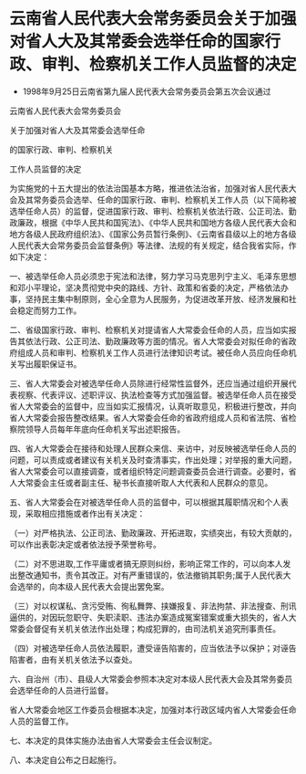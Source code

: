 # 云南省人民代表大会常务委员会关于加强对省人大及其常委会选举任命的国家行政、审判、检察机关工作人员监督的决定

- 1998年9月25日云南省第九届人民代表大会常务委员会第五次会议通过

<!-- INFO END -->

云南省人民代表大会常务委员会

关于加强对省人大及其常委会选举任命

的国家行政、审判、检察机关

工作人员监督的决定

为实施党的十五大提出的依法治国基本方略，推进依法治省，加强对省人民代表大会及其常务委员会选举、任命的国家行政、审判、检察机关工作人员（以下简称被选举任命人员）的监督，促进国家行政、审判、检察机关依法行政、公正司法、勤政廉政，根据《中华人民共和国宪法》、《中华人民共和国地方各级人民代表大会和地方各级人民政府组织法》、《国家公务员暂行条例》、《云南省县级以上的地方各级人民代表大会常务委员会监督条例》等法律、法规的有关规定，结合我省实际，作如下决定：

一、被选举任命人员必须忠于宪法和法律，努力学习马克思列宁主义、毛泽东思想和邓小平理论，坚决贯彻党中央的路线、方针、政策和省委的决定，严格依法办事，坚持民主集中制原则，全心全意为人民服务，为促进改革开放、经济发展和社会稳定而努力工作。

二、省级国家行政、审判、检察机关对提请省人大常委会任命的人员，应当如实报告其依法行政、公正司法、勤政廉政等方面的情况。省人大常委会对拟任命的省政府组成人员和审判、检察机关工作人员进行法律知识考试。被任命人员应向任命机关写出履职保证书。

三、省人大常委会对被选举任命人员除进行经常性监督外，还应当通过组织开展代表视察、代表评议、述职评议、执法检查等方式加强监督。被选举任命人员在接受省人大常委会的监督中，应当如实汇报情况，认真听取意见，积极进行整改，并向省人大常委会报告整改结果。省人大常委会任命的省政府组成人员和省法院、省检察院领导人员每年年底向任命机关写出述职报告。

四、省人大常委会在接待和处理人民群众来信、来访中，对反映被选举任命人员的问题，可以责成或者建议有关机关及时查清事实，作出处理；对举报的重大问题，省人大常委会可以直接调查，或者组织特定问题调查委员会进行调查。必要时，省人大常委会主任或者副主任、秘书长直接听取人大代表和人民群众的意见。

五、省人大常委会在对被选举任命人员的监督中，可以根据其履职情况和个人表现，采取相应措施或者作出有关决定：

（一）对严格执法、公正司法、勤政廉政、开拓进取，实绩突出，有较大贡献的，可以作出表彰决定或者依法授予荣誉称号。

（二）对不思进取,工作平庸或者搞无原则纠纷，影响正常工作的，可以向本人发出整改通知书，责令其改正。对有严重错误的，依法撤销其职务;属于人民代表大会选举的，向本级人民代表大会提出罢免案。

（三）对以权谋私、贪污受贿、徇私舞弊、挟嫌报复、非法拘禁、非法搜查、刑讯逼供的，对因玩忽职守、失职渎职、违法办案造成冤案错案或重大损失的，省人大常委会督促有关机关依法作出处理；构成犯罪的，由司法机关追究刑事责任。

（四）对被选举任命人员依法履职，遭受诬告陷害的，应当依法予以保护；对诬告陷害者，由有关机关依法予以查处。

六、自治州（市）、县级人大常委会参照本决定对本级人民代表大会及其常务委员会选举任命的人员进行监督。

省人大常委会地区工作委员会根据本决定，加强对本行政区域内省人大常委会任命人员的监督工作。

七、本决定的具体实施办法由省人大常委会主任会议制定。

八、本决定自公布之日起施行。
